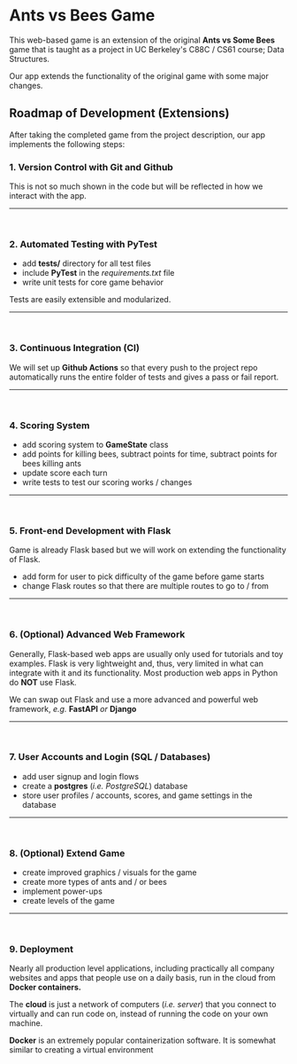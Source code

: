 # Ants vs Bees Game 

This web-based game is an extension of the original **Ants vs Some Bees** game that is taught as a project in UC Berkeley's C88C / CS61 course; Data Structures.

Our app extends the functionality of the original game with some major changes. 

## Roadmap of Development (Extensions) 

After taking the completed game from the project description, our app implements the following steps: 

### 1. Version Control with Git and Github 

This is not so much shown in the code but will be reflected in how we interact with the app. 

<hr>
<br>

### 2. Automated Testing with PyTest 

- add **tests/** directory for all test files 
- include **PyTest** in the *requirements.txt* file 
- write unit tests for core game behavior 

Tests are easily extensible and modularized. 

<hr>
<br>

### 3. Continuous Integration (CI) 

We will set up **Github Actions** so that every push to the project repo automatically runs the entire folder of tests and gives a pass or fail report. 

<hr>
<br>

### 4. Scoring System 

- add scoring system to **GameState** class 
- add points for killing bees, subtract points for time, subtract points for bees killing ants 
- update score each turn 
- write tests to test our scoring works / changes 

<hr>
<br>

### 5. Front-end Development with Flask 

Game is already Flask based but we will work on extending the functionality of Flask. 

- add form for user to pick difficulty of the game before game starts 
- change Flask routes so that there are multiple routes to go to / from 

<hr>
<br>

### 6. (Optional) Advanced Web Framework 

Generally, Flask-based web apps are usually only used for tutorials and toy examples. Flask is very lightweight and, thus, very limited in what can 
integrate with it and its functionality. Most production web apps in Python do **NOT** use Flask. 

We can swap out Flask and use a more advanced and powerful web framework, *e.g.* **FastAPI** *or* **Django** 

<hr>
<br>

### 7. User Accounts and Login (SQL / Databases) 

- add user signup and login flows 
- create a **postgres** (*i.e. PostgreSQL*) database 
- store user profiles / accounts, scores, and game settings in the database 

<hr>
<br>

### 8. (Optional) Extend Game 

- create improved graphics / visuals for the game 
- create more types of ants and / or bees 
- implement power-ups 
- create levels of the game 


<hr>
<br>

### 9. Deployment 

Nearly all production level applications, including practically all company websites and apps that people use on a daily basis, run in the cloud 
from **Docker containers.**

The **cloud** is just a network of computers (*i.e. server*) that you connect to virtually and can run code on, instead of running the code on your own machine. 

**Docker** is an extremely popular containerization software. It is somewhat similar to creating a virtual environment 

